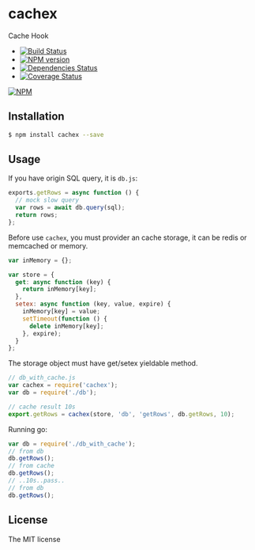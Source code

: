 # cachex
Cache Hook

- [![Build Status](https://secure.travis-ci.org/JacksonTian/cachex.png)](http://travis-ci.org/JacksonTian/cachex)
- [![NPM version](https://badge.fury.io/js/cachex.png)](http://badge.fury.io/js/cachex)
- [![Dependencies Status](https://david-dm.org/JacksonTian/cachex.png)](https://david-dm.org/JacksonTian/cachex)
- [![Coverage Status](https://coveralls.io/repos/JacksonTian/cachex/badge.png)](https://coveralls.io/r/JacksonTian/cachex)

[![NPM](https://nodei.co/npm/cachex.png?downloads=true&stars=true)](https://nodei.co/npm/cachex)

## Installation

```sh
$ npm install cachex --save
```

## Usage

If you have origin SQL query, it is `db.js`:

```js
exports.getRows = async function () {
  // mock slow query
  var rows = await db.query(sql);
  return rows;
};
```

Before use `cachex`, you must provider an cache storage, it can be redis or memcached or memory.

```js
var inMemory = {};

var store = {
  get: async function (key) {
    return inMemory[key];
  },
  setex: async function (key, value, expire) {
    inMemory[key] = value;
    setTimeout(function () {
      delete inMemory[key];
    }, expire);
  }
};
```

The storage object must have get/setex yieldable method.

```js
// db_with_cache.js
var cachex = require('cachex');
var db = require('./db');

// cache result 10s
export.getRows = cachex(store, 'db', 'getRows', db.getRows, 10);
```

Running go:

```js
var db = require('./db_with_cache');
// from db
db.getRows();
// from cache
db.getRows();
// ..10s..pass..
// from db
db.getRows();
```

## License
The MIT license
